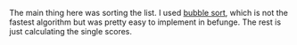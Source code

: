 The main thing here was sorting the list. I used [bubble sort](https://en.wikipedia.org/wiki/Bubble_sort), which is not the fastest algorithm but was pretty easy to implement in befunge.
The rest is just calculating the single scores.
